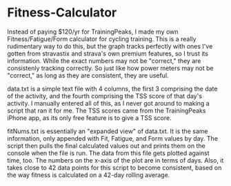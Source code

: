 # Fitness-Calculator
Instead of paying $120/yr for TrainingPeaks, I made my own Fitness/Fatigue/Form calculator for cycling training. This is a really rudimentary way to do this, but the graph tracks perfectly with ones I've gotten from stravastix and strava's own premium features, so I trust its information. While the exact numbers may not be "correct," they are consistenly tracking correctly. So just like how power meters may not be "correct," as long as they are consistent, they are useful.

data.txt is a simple text file with 4 columns, the first 3 comprising the date of the activity, and the fourth comprising the TSS score of that day's activity. I manually entered all of this, as I never got around to making a script that ran it for me. The TSS scores came from the TrainingPeaks iPhone app, as its only free feature is to give a TSS score. 

fitNums.txt is essentially an "expanded view" of data.txt. It is the same information, only appended with Fit, Fatigue, and Form values by day. The script then pulls the final calculated values out and prints them on the console when the file is run. The data from this file gets plotted against time, too. The numbers on the x-axis of the plot are in terms of days. Also, it takes close to 42 data points for this script to become consistent, based on the way fitness is calculated on a 42-day rolling average. 
